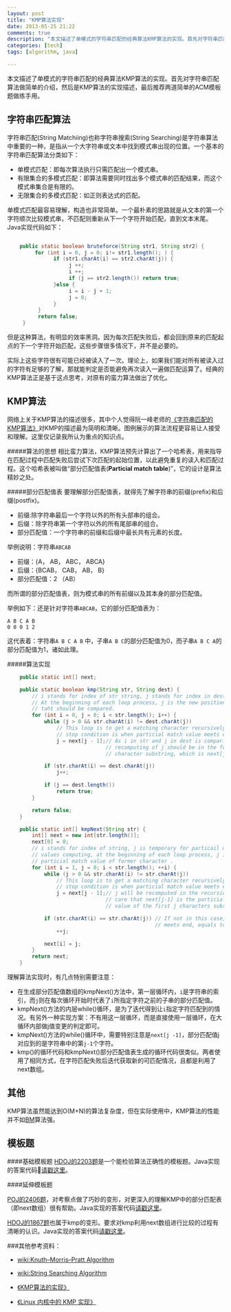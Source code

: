 ```yaml
---
layout: post
title: "KMP算法实现"
date: 2013-05-25 21:22
comments: true
description: "本文描述了单模式的字符串匹配的经典算法KMP算法的实现。首先对字符串匹配算法做简单的介绍，然后是KMP算法的实现描述，最后推荐三道简单的ACM模板题做kmp练手用，也可以加深对kmp细节过程的理解。"
categories: [tech] 
tags: [algorithm, java]

---
```

本文描述了单模式的字符串匹配的经典算法KMP算法的实现。首先对字符串匹配算法做简单的介绍，然后是KMP算法的实现描述，最后推荐两道简单的ACM模板题做练手用。

字符串匹配算法
---

字符串匹配(String Matchiing)也称字符串搜索(String Searching)是字符串算法中重要的一种，是指从一个大字符串或文本中找到模式串出现的位置。一个基本的字符串匹配算法分类如下：

* 单模式匹配：即每次算法执行只需匹配出一个模式串。
* 有限集合的多模式匹配：即算法需要同时找出多个模式串的匹配结果，而这个模式串集合是有限的。
* 无限集合的多模式匹配：如正则表达式的匹配。

单模式匹配最容易理解，构造也非常简单。一个最朴素的思路就是从文本的第一个字符顺次比较模式串，不匹配则重新从下一个字符开始匹配，直到文本末尾。Java实现代码如下：

``` java

	public static boolean bruteforce(String str1, String str2) {
         for (int i = 0, j = 0; i!= str1.length(); ) {
               if (str1.charAt(i) == str2.charAt(j)) {
                    j ++;
                    i ++;
                    if (j == str2.length()) return true;
               }else {         
                    i = i - j + 1;
                    j = 0;                        
               }
          }
          return false;
     }

```

但是这种算法，有明显的效率黑洞。因为每次匹配失败后，都会回到原来的匹配起点的下一个字符开始匹配，这些步骤很多情况下，并不是必要的。

实际上这些字符很有可能已经被读入了一次。理论上，如果我们能对所有被读入过的字符有足够的了解，那就能判定是否能避免再次读入一遍做匹配运算了。经典的KMP算法正是基于这点思考，对原有的蛮力算法做出了优化。


KMP算法
---

网络上关于KMP算法的描述很多，其中个人觉得阮一峰老师的[《字符串匹配的KMP算法》](http://www.ruanyifeng.com/blog/2013/05/Knuth%E2%80%93Morris%E2%80%93Pratt_algorithm.html)对KMP的描述最为简明和清晰。图例展示的算法流程更容易让人接受和理解。这里仅记录我所认为重点的知识点。

#####算法的思想
相比蛮力算法，KMP算法预先计算出了一个哈希表，用来指导在匹配过程中匹配失败后尝试下次匹配的起始位置，以此避免重复的读入和匹配过程。这个哈希表被叫做“部分匹配值表(**Particial match table**)”，它的设计是算法精妙之处。

#####部分匹配值表
要理解部分匹配值表，就得先了解字符串的前缀(prefix)和后缀(postfix)。

* 前缀:除字符串最后一个字符以外的所有头部串的组合。
* 后缀：除字符串第一个字符以外的所有尾部串的组合。
* 部分匹配值：一个字符串的前缀和后缀中最长共有元素的长度。


举例说明：字符串`ABCAB`

* 前缀：{A， AB， ABC， ABCA}
* 后缀：{BCAB， CAB， AB， B}
* 部分匹配值：2 （AB）

而所谓的部分匹配值表，则为模式串的所有前缀以及其本身的部分匹配值。

举例如下：还是针对字符串`ABCAB`，它的部分匹配值表为：

```
A B C A B
0 0 0 1 2
```

这代表着：字符串`A B C A B` 中，子串`A B C`的部分匹配值为0，而子串`A B C A`的部分匹配值为1，诸如此理。

#####算法实现


``` java
	public static int[] next;

	public static boolean kmp(String str, String dest) {
		// i stands for index of str string, j stands for index in dest string.
		// At the beginning of each loop process, j is the new position of dest
		// taht should be compared.
		for (int i = 0, j = 0; i < str.length(); i++) {
			while (j > 0 && str.charAt(i) != dest.charAt(j))
				// This loop is to get a matching character recursively. Another
				// stop condition is when particial match value meets end.
				j = next[j - 1];// As i in str and j in dest is comparing,
								// recomputing of j should be in the former
								// character substring, which is next[j-1]

			if (str.charAt(i) == dest.charAt(j))
				j++;

			if (j == dest.length())
				return true;
		}

		return false;
	}

	public static int[] kmpNext(String str) {
		int[] next = new int[str.length()];
		next[0] = 0;
		// i stands for index of string, j is temporary for particail match
		// values computing, at the beginning of each loop process, j is the
		// particial match value of former character .
		for (int i = 1, j = 0; i < str.length(); ++i) {
			while (j > 0 && str.charAt(i) != str.charAt(j))
				// This loop is to get a matching character recursively. Another
				// stop condition is when particial match value meets end.
				j = next[j - 1];// j will be recomputed in the recursion. Take
								// care that next[j-1] is the particial match
								// value of the first j characters substirng.

			if (str.charAt(i) == str.charAt(j)) // If not in this case, j must
												// meets end, equals to zero.
				++j;

			next[i] = j;
		}
		return next;
	}

```

理解算法实现时，有几点特别需要注意：

* 在生成部分匹配值数组的kmpNext()方法中，第一层循环内，`i`是字符串的索引，而`j`则在每次循环开始时代表了`i`所指定字符之前的子串的部分匹配值。
* kmpNext()方法的内层while()循环，是为了迭代得到让`i`指定字符匹配到的情况。有另外一种实现方案：不有用这一层循环，而是直接使用一层循环，在大循环内部做j值变更的判定即可。
* kmpNext()方法的while()循环中，需要特别注意是`next[j -1]`，部分匹配值j对应到的是字符串中的第`j-1`个字符。
* kmp()的循环代码和kmpNext()部分匹配值表生成的循环代码很类似。两者使用了相同方式，在字符匹配失败后迭代获取新的可匹配情况，且都是利用了next数组。



其他
---

KMP算法虽然能达到O(M+N)的算法复杂度，但在实际使用中，KMP算法的性能并不如[BM](http://www.ruanyifeng.com/blog/2013/05/boyer-moore_string_search_algorithm.html)算法强。




模板题
---

####基础模板题
[HDOJ的2203题](http://acm.hdu.edu.cn/showproblem.php?pid=2203)是一个能检验算法正确性的模板题。Java实现的答案代码[请戳这里](https://github.com/biaobiaoqi/CPractice/tree/master/HDOJ/HDOJ2203.java)。


####延伸模板题

[POJ的2406题](http://poj.org/problem?id=2406)，对考察点做了巧妙的变形，对更深入的理解KMP中的部分匹配表（即next数组）很有帮助。Java实现的答案代码[请戳这里](https://github.com/biaobiaoqi/CPractice/tree/master/POJ/POJ2406.java)。

[HDOJ的1867题](http://acm.hdu.edu.cn/showproblem.php?pid=1867)也属于kmp的变形。要求对kmp利用next数组进行比较的过程有清晰的认识。Java实现的答案代码[请戳这里](https://github.com/biaobiaoqi/CPractice/tree/master/HDOJ/HDOJ1867.java)。



###其他参考资料：

* [wiki:Knuth–Morris–Pratt Algorithm](http://en.wikipedia.org/wiki/Knuth%E2%80%93Morris%E2%80%93Pratt_algorithm)

* [wiki:String Searching Algorithm](http://en.wikipedia.org/wiki/String_searching_algorithm)

* [《KMP算法的实现》](http://www.cppblog.com/converse/archive/2006/07/05/9447.html)

* [《Linux 内核中的 KMP 实现》](http://wangcong.org/blog/archives/2090)
